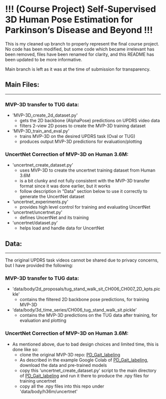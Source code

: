 # !!! (Course Project) Self-Supervised 3D Human Pose Estimation for Parkinson’s Disease and Beyond !!!

This is my cleaned up branch to properly represent the final course project. No code has been modified, but some code which became irrelevant has been removed, files have been renamed for clarity, and this README has been updated to be more informative.

Main branch is left as it was at the time of submission for transparency. 

## Main Files:
---
### **MVP-3D transfer to TUG data:**
- 'MVP-3D_create_2d_dataset.py' 
    - gets the 2D backbone (AlphaPose) predictions on UPDRS video data 
    - filters 2-view 2D poses to create the MVP-3D training dataset
- 'MVP-3D_train_and_eval.py'
    - trains MVP-3D on the desired UPDRS task (Oval or TUG) 
    - produces output MVP-3D predictions for evaluation/plotting
### **UncertNet Correction of MVP-3D on Human 3.6M:**
- 'uncertnet_create_dataset.py' 
    - uses MVP-3D to create the uncertnet training dataset from Human 3.6M
    - is a bit clunky and not fully consistent with the MVP-3D transfer format since it was done earlier, but it works
    - follow description in "Data" section below to use it correctly to generate the UncertNet dataset
- 'uncertnet_experiments.py' 
    - provides high level control for training and evaluating UncertNet
- 'uncertnet/uncertnet.py' 
    - defines UncertNet and its training
- 'uncertnet/dataset.py' 
    - helps load and handle data for UncertNet

## Data:
---
The original UPDRS task videos cannot be shared due to privacy concerns, but I have provided the following:
### **MVP-3D transfer to TUG data:**
- 'data/body/2d_proposals/tug_stand_walk_sit_CH006_CH007_2D_kpts.pickle' 
    - contains the filtered 2D backbone pose predictions, for training MVP-3D
- 'data/body/3d_time_series/CH006_tug_stand_walk_sit.pickle' 
    - contains the MVP-3D predictions on the TUG data after training, for evaluation and plotting
### **UncertNet Correction of MVP-3D on Human 3.6M:**
- As mentioned above, due to bad design choices and limited time, this is done like so:
    - clone the original MVP-3D repo: [PD_Gait_labeling](https://github.com/mgholamikn/PD_Gait_labeling)
    - As described in the example Google Colab of [PD_Gait_labeling](https://github.com/mgholamikn/PD_Gait_labeling), download the data and pre-trained models
    - copy this 'uncertnet_create_dataset.py' script to the main directory of [PD_Gait_labeling](https://github.com/mgholamikn/PD_Gait_labeling) and run it there to produce the .npy files for training uncertnet
    - copy all the .npy files into this repo under 'data/body/h36m/uncertnet'


<!-- ## MVP-3D Transfer to TUG data:
- create_PD_2d_dataset.py uses AlphaPose to get the 2D backbone poses on the UPDRS video data and/or filters the 2D poses to create the MVP-3D lifter training dataset
    - 'data/body/body_dataset.py' contains the code for filtering the 2D poses (filter_alphapose_results() and filter_ap_detections()) 
    - 'utils/alphapose_filtering.py' contains the pixel-space filter definitions
- train_PD_bodylifter.py trains MVP-3D on the desired UPDRS task (Oval or TUG) and also produces the MVP-3D TUG data predictions -->
<!-- 
## UncertNet Correction Network:

- 'uncertnet_experiments.py' contains high level control for training and evaluating UncertNet
- 'uncertnet/uncertnet.py' defines the UncerNet and its training
- 'uncertnet/dataset.py' helps load and handle data for the UncertNet
- 'data/body/h36m/uncertnet' contains the numpy data files for training and testing -->
